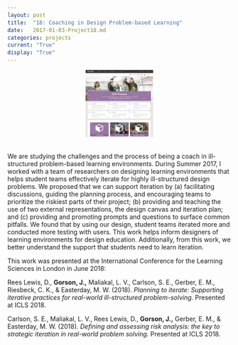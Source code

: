 ```yaml
---
layout: post
title:  "18: Coaching in Design Problem-based Learning"
date:   2017-01-03-Project18.md
categories: projects
current: "True"
display: "True"
---
```


<!-- <h2> A Sound Composition Tablet App for Introducing Computational Thinking </h2> -->
<center><img src="images/projects/loft.jpg" width="30%"></center><br>

 We are studying the challenges and the process of being a coach in ill-structured problem-based learning environments. During Summer 2017, I worked with a team of researchers on designing learning environments that helps student teams effectively iterate for highly ill-structured design problems. We proposed that we can support iteration by (a) facilitating discussions, guiding the planning process, and encouraging teams to prioritize the riskiest parts of their project; (b) providing and teaching the use of two external representations, the design canvas and iteration plan; and (c) providing and promoting prompts and questions to surface common pitfalls. We found that by using our design, student teams iterated more and conducted more testing with users. This work helps inform designers of learning environments for design education. Additionally, from this work, we better understand the support that students need to learn iteration. 

This work was presented at the International Conference for the Learning Sciences in London in June 2018:

Rees Lewis, D., <b>Gorson, J.,</b> Maliakal, L. V., Carlson, S. E., Gerber, E. M., Riesbeck, C. K., & Easterday, M. W. (2018). <i>Planning to iterate: Supporting iterative practices for real-world ill-structured problem-solving.</i> Presented at ICLS 2018.

Carlson, S. E., Maliakal, L. V., Rees Lewis, D., <b>Gorson, J.,</b> Gerber, E. M., & Easterday, M. W. (2018). <i>Defining and assessing risk analysis: the key to strategic iteration in real-world problem solving.</i> Presented at ICLS 2018.
